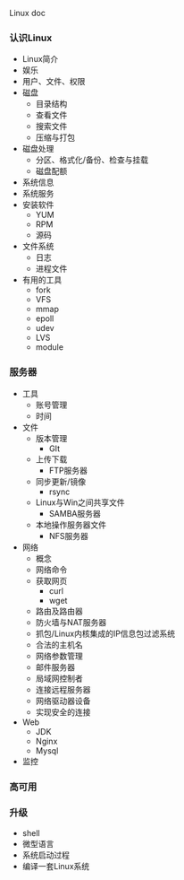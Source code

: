 Linux doc

### 认识Linux
- Linux简介
- 娱乐
- 用户、文件、权限
- 磁盘
    - 目录结构
    - 查看文件
    - 搜索文件
    - 压缩与打包
- 磁盘处理
    - 分区、格式化/备份、检查与挂载
    - 磁盘配额
- 系统信息
- 系统服务
- 安装软件
    - YUM
    - RPM
    - 源码
- 文件系统
    - 日志
    - 进程文件
- 有用的工具
    - fork
    - VFS
    - mmap
    - epoll
    - udev
    - LVS
    - module
### 服务器
- 工具
    - 账号管理
    - 时间
- 文件
    - 版本管理
        - GIt
    - 上传下载
        - FTP服务器
    - 同步更新/镜像
        - rsync
    - Linux与Win之间共享文件
        - SAMBA服务器
    - 本地操作服务器文件
        - NFS服务器
- 网络
    - 概念
    - 网络命令
    - 获取网页
        - curl
        - wget
    - 路由及路由器
    - 防火墙与NAT服务器
    - 抓包/Linux内核集成的IP信息包过滤系统
    - 合法的主机名
    - 网络参数管理
    - 邮件服务器
    - 局域网控制者
    - 连接远程服务器
    - 网络驱动器设备
    - 实现安全的连接
- Web
    - JDK
    - Nginx
    - Mysql
- 监控
### 高可用
### 升级
- shell
- 微型语言
- 系统启动过程
- 编译一套Linux系统